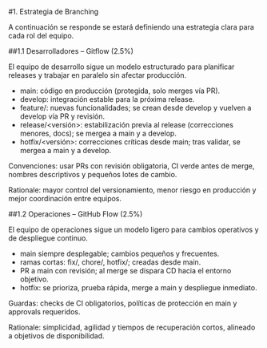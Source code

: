 #1. Estrategia de Branching

A continuación se responde se estará definiendo una estrategia clara para cada rol del equipo.

##1.1 Desarrolladores – Gitflow (2.5%)

El equipo de desarrollo sigue un modelo estructurado para planificar releases y trabajar en paralelo sin afectar producción.

- main: código en producción (protegida, solo merges vía PR).
- develop: integración estable para la próxima release.
- feature/<nombre-corto>: nuevas funcionalidades; se crean desde develop y vuelven a develop vía PR y revisión.
- release/<versión>: estabilización previa al release (correcciones menores, docs); se mergea a main y a develop.
- hotfix/<versión>: correcciones críticas desde main; tras validar, se mergea a main y a develop.

Convenciones: usar PRs con revisión obligatoria, CI verde antes de merge, nombres descriptivos y pequeños lotes de cambio.

Rationale: mayor control del versionamiento, menor riesgo en producción y mejor coordinación entre equipos.

##1.2 Operaciones – GitHub Flow (2.5%)

El equipo de operaciones sigue un modelo ligero para cambios operativos y de despliegue continuo.

- main siempre desplegable; cambios pequeños y frecuentes.
- ramas cortas: fix/<tema>, chore/<tarea>, hotfix/<incidencia>; creadas desde main.
- PR a main con revisión; al merge se dispara CD hacia el entorno objetivo.
- hotfix: se prioriza, prueba rápida, merge a main y despliegue inmediato.

Guardas: checks de CI obligatorios, políticas de protección en main y approvals requeridos.

Rationale: simplicidad, agilidad y tiempos de recuperación cortos, alineado a objetivos de disponibilidad.